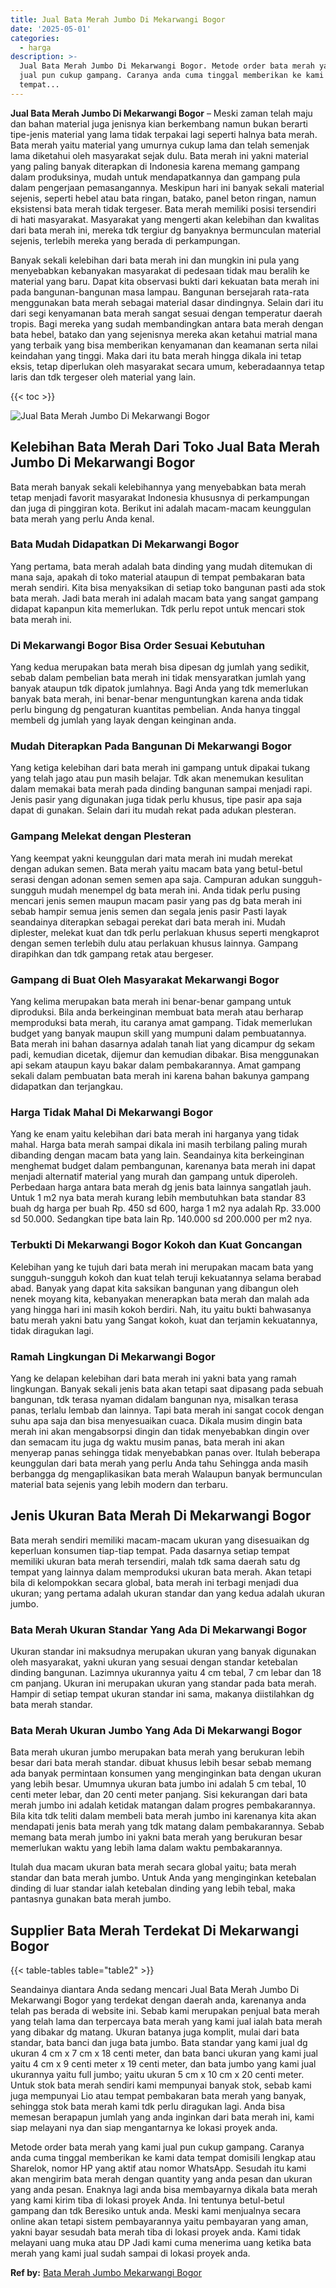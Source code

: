 ```yaml
---
title: Jual Bata Merah Jumbo Di Mekarwangi Bogor
date: '2025-05-01'
categories:
  - harga
description: >-
  Jual Bata Merah Jumbo Di Mekarwangi Bogor. Metode order bata merah yang kami
  jual pun cukup gampang. Caranya anda cuma tinggal memberikan ke kami data
  tempat...
---
```


**Jual Bata Merah Jumbo Di Mekarwangi Bogor** – Meski zaman telah maju dan bahan material juga jenisnya kian berkembang namun bukan berarti tipe-jenis material yang lama tidak terpakai lagi seperti halnya bata merah. Bata merah yaitu material yang umurnya cukup lama dan telah semenjak lama diketahui oleh masyarakat sejak dulu. Bata merah ini yakni material yang paling banyak diterapkan di Indonesia karena memang gampang dalam produksinya, mudah untuk mendapatkannya dan gampang pula dalam pengerjaan pemasangannya. Meskipun hari ini banyak sekali material sejenis, seperti hebel atau bata ringan, batako, panel beton ringan, namun eksistensi bata merah tidak tergeser. Bata merah memiliki posisi tersendiri di hati masyarakat. Masyarakat yang mengerti akan kelebihan dan kwalitas dari bata merah ini, mereka tdk tergiur dg banyaknya bermunculan material sejenis, terlebih mereka yang berada di perkampungan.

Banyak sekali kelebihan dari bata merah ini dan mungkin ini pula yang menyebabkan kebanyakan masyarakat di pedesaan tidak mau beralih ke material yang baru. Dapat kita observasi bukti dari kekuatan bata merah ini pada bangunan-bangunan masa lampau. Bangunan bersejarah rata-rata menggunakan bata merah sebagai material dasar dindingnya. Selain dari itu dari segi kenyamanan bata merah sangat sesuai dengan temperatur daerah tropis. Bagi mereka yang sudah membandingkan antara bata merah dengan bata hebel, batako dan yang sejenisnya mereka akan ketahui matrial mana yang terbaik yang bisa memberikan kenyamanan dan keamanan serta nilai keindahan yang tinggi. Maka dari itu bata merah hingga dikala ini tetap eksis, tetap diperlukan oleh masyarakat secara umum, keberadaannya tetap laris dan tdk tergeser oleh material yang lain.

{{< toc >}}

![Jual Bata Merah Jumbo Di Mekarwangi Bogor](/images/jual-bata-merah-21.png)

## Kelebihan Bata Merah Dari Toko Jual Bata Merah Jumbo Di Mekarwangi Bogor

Bata merah banyak sekali kelebihannya yang menyebabkan bata merah tetap menjadi favorit masyarakat Indonesia khususnya di perkampungan dan juga di pinggiran kota. Berikut ini adalah macam-macam keunggulan bata merah yang perlu Anda kenal.

### Bata Mudah Didapatkan Di Mekarwangi Bogor

Yang pertama, bata merah adalah bata dinding yang mudah ditemukan di mana saja, apakah di toko material ataupun di tempat pembakaran bata merah sendiri. Kita bisa menyaksikan di setiap toko bangunan pasti ada stok bata merah. Jadi bata merah ini adalah macam bata yang sangat gampang didapat kapanpun kita memerlukan. Tdk perlu repot untuk mencari stok bata merah ini.

### Di Mekarwangi Bogor Bisa Order Sesuai Kebutuhan

Yang kedua merupakan bata merah bisa dipesan dg jumlah yang sedikit, sebab dalam pembelian bata merah ini tidak mensyaratkan jumlah yang banyak ataupun tdk dipatok jumlahnya. Bagi Anda yang tdk memerlukan banyak bata merah, ini benar-benar menguntungkan karena anda tidak perlu bingung dg pengaturan kuantitas pembelian. Anda hanya tinggal membeli dg jumlah yang layak dengan keinginan anda.

### Mudah Diterapkan Pada Bangunan Di Mekarwangi Bogor

Yang ketiga kelebihan dari bata merah ini gampang untuk dipakai tukang yang telah jago atau pun masih belajar. Tdk akan menemukan kesulitan dalam memakai bata merah pada dinding bangunan sampai menjadi rapi. Jenis pasir yang digunakan juga tidak perlu khusus, tipe pasir apa saja dapat di gunakan. Selain dari itu mudah rekat pada adukan plesteran.

### Gampang Melekat dengan Plesteran

Yang keempat yakni keunggulan dari mata merah ini mudah merekat dengan adukan semen. Bata merah yaitu macam bata yang betul-betul serasi dengan adonan semen semen apa saja. Campuran adukan sungguh-sungguh mudah menempel dg bata merah ini. Anda tidak perlu pusing mencari jenis semen maupun macam pasir yang pas dg bata merah ini sebab hampir semua jenis semen dan segala jenis pasir Pasti layak seandainya diterapkan sebagai perekat dari bata merah ini. Mudah diplester, melekat kuat dan tdk perlu perlakuan khusus seperti mengkaprot dengan semen terlebih dulu atau perlakuan khusus lainnya. Gampang dirapihkan dan tdk gampang retak atau bergeser.

### Gampang di Buat Oleh Masyarakat Mekarwangi Bogor

Yang kelima merupakan bata merah ini benar-benar gampang untuk diproduksi. Bila anda berkeinginan membuat bata merah atau berharap memproduksi bata merah, itu caranya amat gampang. Tidak memerlukan budget yang banyak maupun skill yang mumpuni dalam pembuatannya. Bata merah ini bahan dasarnya adalah tanah liat yang dicampur dg sekam padi, kemudian dicetak, dijemur dan kemudian dibakar. Bisa menggunakan api sekam ataupun kayu bakar dalam pembakarannya. Amat gampang sekali dalam pembuatan bata merah ini karena bahan bakunya gampang didapatkan dan terjangkau.

### Harga Tidak Mahal Di Mekarwangi Bogor

Yang ke enam yaitu kelebihan dari bata merah ini harganya yang tidak mahal. Harga bata merah sampai dikala ini masih terbilang paling murah dibanding dengan macam bata yang lain. Seandainya kita berkeinginan menghemat budget dalam pembangunan, karenanya bata merah ini dapat menjadi alternatif material yang murah dan gampang untuk diperoleh. Perbedaan harga antara bata merah dg jenis bata lainnya sangatlah jauh. Untuk 1 m2 nya bata merah kurang lebih membutuhkan bata standar 83 buah dg harga per buah Rp. 450 sd 600, harga 1 m2 nya adalah Rp. 33.000 sd 50.000. Sedangkan tipe bata lain Rp. 140.000 sd 200.000 per m2 nya.

### Terbukti Di Mekarwangi Bogor Kokoh dan Kuat Goncangan

Kelebihan yang ke tujuh dari bata merah ini merupakan macam bata yang sungguh-sungguh kokoh dan kuat telah teruji kekuatannya selama berabad abad. Banyak yang dapat kita saksikan bangunan yang dibangun oleh nenek moyang kita, kebanyakan menerapkan bata merah dan malah ada yang hingga hari ini masih kokoh berdiri. Nah, itu yaitu bukti bahwasanya batu merah yakni batu yang Sangat kokoh, kuat dan terjamin kekuatannya, tidak diragukan lagi.

### Ramah Lingkungan Di Mekarwangi Bogor

Yang ke delapan kelebihan dari bata merah ini yakni bata yang ramah lingkungan. Banyak sekali jenis bata akan tetapi saat dipasang pada sebuah bangunan, tdk terasa nyaman didalam bangunan nya, misalkan terasa panas, terlalu lembab dan lainnya. Tapi bata merah ini sangat cocok dengan suhu apa saja dan bisa menyesuaikan cuaca. Dikala musim dingin bata merah ini akan mengabsorpsi dingin dan tidak menyebabkan dingin over dan semacam itu juga dg waktu musim panas, bata merah ini akan menyerap panas sehingga tidak menyebabkan panas over. Itulah beberapa keunggulan dari bata merah yang perlu Anda tahu Sehingga anda masih berbangga dg mengaplikasikan bata merah Walaupun banyak bermunculan material bata sejenis yang lebih modern dan terbaru.

## Jenis Ukuran Bata Merah Di Mekarwangi Bogor

Bata merah sendiri memiliki macam-macam ukuran yang disesuaikan dg keperluan konsumen tiap-tiap tempat. Pada dasarnya setiap tempat memiliki ukuran bata merah tersendiri, malah tdk sama daerah satu dg tempat yang lainnya dalam memproduksi ukuran bata merah. Akan tetapi bila di kelompokkan secara global, bata merah ini terbagi menjadi dua ukuran; yang pertama adalah ukuran standar dan yang kedua adalah ukuran jumbo.

### Bata Merah Ukuran Standar Yang Ada Di Mekarwangi Bogor

Ukuran standar ini maksudnya merupakan ukuran yang banyak digunakan oleh masyarakat, yakni ukuran yang sesuai dengan standar ketebalan dinding bangunan. Lazimnya ukurannya yaitu 4 cm tebal, 7 cm lebar dan 18 cm panjang. Ukuran ini merupakan ukuran yang standar pada bata merah. Hampir di setiap tempat ukuran standar ini sama, makanya diistilahkan dg bata merah standar.

### Bata Merah Ukuran Jumbo Yang Ada Di Mekarwangi Bogor

Bata merah ukuran jumbo merupakan bata merah yang berukuran lebih besar dari bata merah standar. dibuat khusus lebih besar sebab memang ada banyak permintaan konsumen yang menginginkan bata dengan ukuran yang lebih besar. Umumnya ukuran bata jumbo ini adalah 5 cm tebal, 10 centi meter lebar, dan 20 centi meter panjang. Sisi kekurangan dari bata merah jumbo ini adalah ketidak matangan dalam progres pembakarannya. Bila kita tdk teliti dalam membeli bata merah jumbo ini karenanya kita akan mendapati jenis bata merah yang tdk matang dalam pembakarannya. Sebab memang bata merah jumbo ini yakni bata merah yang berukuran besar memerlukan waktu yang lebih lama dalam waktu pembakarannya.

Itulah dua macam ukuran bata merah secara global yaitu; bata merah standar dan bata merah jumbo. Untuk Anda yang menginginkan ketebalan dinding di luar standar ialah ketebalan dinding yang lebih tebal, maka pantasnya gunakan bata merah jumbo.

## Supplier Bata Merah Terdekat Di Mekarwangi Bogor

{{< table-tables table="table2" >}}

Seandainya diantara Anda sedang mencari Jual Bata Merah Jumbo Di Mekarwangi Bogor yang terdekat dengan daerah anda, karenanya anda telah pas berada di website ini. Sebab kami merupakan penjual bata merah yang telah lama dan terpercaya bata merah yang kami jual ialah bata merah yang dibakar dg matang. Ukuran batanya juga komplit, mulai dari bata standar, bata banci dan juga bata jumbo. Bata standar yang kami jual dg ukuran 4 cm x 7 cm x 18 centi meter, dan bata banci ukuran yang kami jual yaitu 4 cm x 9 centi meter x 19 centi meter, dan bata jumbo yang kami jual ukurannya yaitu full jumbo; yaitu ukuran 5 cm x 10 cm x 20 centi meter. Untuk stok bata merah sendiri kami mempunyai banyak stok, sebab kami juga mempunyai Lio atau tempat pembakaran bata merah yang banyak, sehingga stok bata merah kami tdk perlu diragukan lagi. Anda bisa memesan berapapun jumlah yang anda inginkan dari bata merah ini, kami siap melayani nya dan siap mengantarnya ke lokasi proyek anda.

Metode order bata merah yang kami jual pun cukup gampang. Caranya anda cuma tinggal memberikan ke kami data tempat domisili lengkap atau Sharelok, nomor HP yang aktif atau nomor WhatsApp. Sesudah itu kami akan mengirim bata merah dengan quantity yang anda pesan dan ukuran yang anda pesan. Enaknya lagi anda bisa membayarnya dikala bata merah yang kami kirim tiba di lokasi proyek Anda. Ini tentunya betul-betul gampang dan tdk Beresiko untuk anda. Meski kami menjualnya secara online akan tetapi sistem pembayarannya yaitu pembayaran yang aman, yakni bayar sesudah bata merah tiba di lokasi proyek anda. Kami tidak melayani uang muka atau DP Jadi kami cuma menerima uang ketika bata merah yang kami jual sudah sampai di lokasi proyek anda.

**Ref by:** [Bata Merah Jumbo Mekarwangi Bogor](https://id.wikipedia.org/wiki/Bata)
